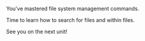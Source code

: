 
You've mastered file system management commands. 

Time to learn how to search for files and within files.

See you on the next unit!